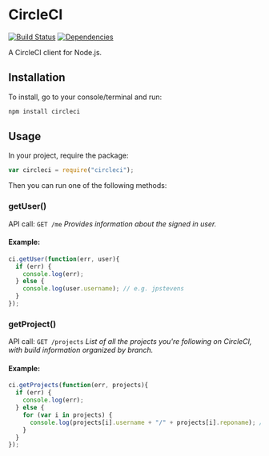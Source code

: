 # CircleCI
[![Build Status](https://secure.travis-ci.org/jpstevens/circleci.png?branch=master)](https://travis-ci.org/jpstevens/circleci)
[![Dependencies](https://david-dm.org/jpstevens/circleci.png)](https://david-dm.org/jpstevens/circleci)

A CircleCI client for Node.js.

## Installation

To install, go to your console/terminal and run:

```bash
npm install circleci
```

## Usage

In your project, require the package:

```javascript
var circleci = require("circleci");
```

Then you can run one of the following methods:

### getUser()
API call: ``` GET /me ```
*Provides information about the signed in user.*

#### Example:
```javascript
ci.getUser(function(err, user){
  if (err) {
    console.log(err);
  } else {
    console.log(user.username); // e.g. jpstevens
  }
});
```

### getProject()
API call: ``` GET /projects ```
*List of all the projects you're following on CircleCI, with build information organized by branch.*

#### Example:
```javascript
ci.getProjects(function(err, projects){
  if (err) {
    console.log(err);
  } else {
    for (var i in projects) {
      console.log(projects[i].username + "/" + projects[i].reponame); // e.g. jpstevens/circleci
    }
  }
});
```
